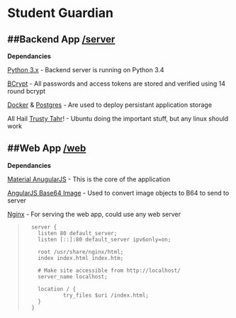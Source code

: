 # Student Guardian

##Backend App [/server](https://github.com/hackathon-5/the-black-terminal-window-repo/tree/master/Server)
---
**Dependancies**

[Python 3.x](https://www.python.org/download/releases/3.0/) - Backend server is running on Python 3.4

[BCrypt](https://flask-bcrypt.readthedocs.org/en/latest/) - All passwords and access tokens are stored and verified using 14 round bcrypt 

[Docker](https://www.docker.com/) & [Postgres](https://hub.docker.com/_/postgres/) - Are used to deploy persistant application storage

All Hail [Trusty Tahr](http://releases.ubuntu.com/14.04/)! - Ubuntu doing the important stuff, but any linux should work

##Web App [/web](https://github.com/hackathon-5/the-black-terminal-window-repo/tree/master/Web)
---
**Dependancies**

[Material AnugularJS](https://material.angularjs.org/latest/#/) - This is the core of the application

[AngularJS Base64 Image](https://github.com/adonespitogo/angular-base64-upload) - Used to convert image objects to B64 to send to server

[Nginx](http://wiki.nginx.org/Main) - For serving the web app, could use any web server

> 		server {
>         listen 80 default_server;
>         listen [::]:80 default_server ipv6only=on;
> 
>         root /usr/share/nginx/html;
>         index index.html index.htm;
> 
>         # Make site accessible from http://localhost/
>         server_name localhost;
> 
>         location / {
>                 try_files $uri /index.html;
>         }
> 		}




